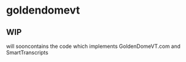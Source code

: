 # goldendomevt

## WIP

will sooncontains the code which implements GoldenDomeVT.com and SmartTranscripts
